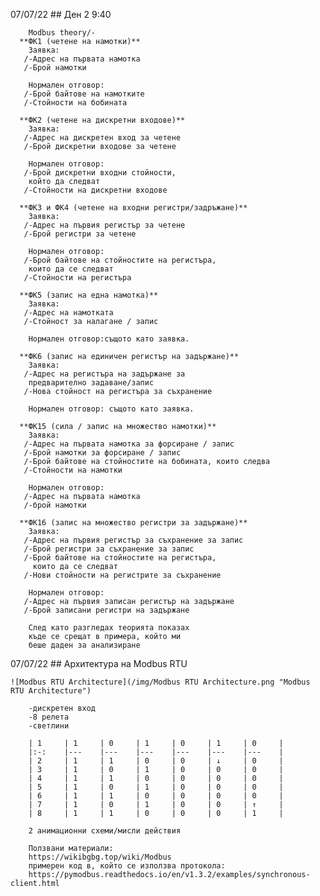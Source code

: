 07/07/22         ## Ден 2 9:40
        
        Modbus theory/-
      **ФК1 (четене на намотки)**
        Заявка:
       /-Адрес на първата намотка
       /-Брой намотки

        Нормален отговор:
       /-Брой байтове на намотките
       /-Стойности на бобината

      **ФК2 (четене на дискретни входове)**
        Заявка:
       /-Адрес на дискретен вход за четене
       /-Брой дискретни входове за четене

        Нормален отговор:      
       /-Брой дискретни входни стойности,
        който да следват
       /-Стойности на дискретни входове

      **ФК3 и ФК4 (четене на входни регистри/задръжане)**
        Заявка:
       /-Адрес на първия регистър за четене 
       /-Брой регистри за четене 

        Нормален отговор:
       /-Брой байтове на стойностите на регистъра,
        които да се следват
       /-Стойности на регистъра

      **ФК5 (запис на една намотка)**
        Заявка:
       /-Адрес на намотката
       /-Стойност за налагане / запис

        Нормален отговор:същото като заявка.

      **ФК6 (запис на единичен регистър на задържане)**
        Заявка:
       /-Адрес на регистъра на задържане за
        предварително задаване/запис
       /-Нова стойност на регистъра за съхранение

        Нормален отговор: същото като заявка.

      **ФК15 (сила / запис на множество намотки)**
        Заявка:
       /-Адрес на първата намотка за форсиране / запис
       /-Брой намотки за форсиране / запис
       /-Брой байтове на стойностите на бобината, които следва
       /-Стойности на намотки

        Нормален отговор:
       /-Адрес на първата намотка
       /-брой намотки

      **ФК16 (запис на множество регистри за задържане)**
        Заявка:
       /-Адрес на първия регистър за съхранение за запис
       /-Брой регистри за съхранение за запис
       /-Брой байтове на стойностите на регистъра,
         които да се следват
       /-Нови стойности на регистрите за съхранение

        Нормален отговор:
       /-Адрес на първия записан регистър на задържане
       /-Брой записани регистри на задържане

        След като разгледах теорията показах
        къде се срещат в примера, който ми 
        беше даден за анализиране
07/07/22       ## Архитектура на Modbus RTU

    ![Modbus RTU Architecture](/img/Modbus RTU Architecture.png "Modbus RTU Architecture")

        -дискретен вход
        -8 релета
        -светлини

        | 1 	| 1 	| 0 	| 1 	| 0 	| 1 	| 0 	|
        |:-:	|---	|---	|---	|---	|---	|---	|
        | 2 	| 1 	| 1 	| 0 	| 0 	| ↓ 	| 0 	|
        | 3 	| 1 	| 0 	| 1 	| 0 	| 0 	| 0 	|
        | 4 	| 1 	| 1 	| 0 	| 0 	| 0 	| 0 	|
        | 5 	| 1 	| 0 	| 1 	| 0 	| 0 	| 0 	|
        | 6 	| 1 	| 1 	| 0 	| 0 	| 0 	| 0 	|
        | 7 	| 1 	| 0 	| 1 	| 0 	| 0 	| ↑ 	|
        | 8 	| 1 	| 1 	| 0 	| 0 	| 0 	| 1 	|
        
        2 анимационни схеми/мисли действия
        
        Ползвани материали:
        https://wikibgbg.top/wiki/Modbus
        примерен код в, който се използва протокола:
        https://pymodbus.readthedocs.io/en/v1.3.2/examples/synchronous-client.html